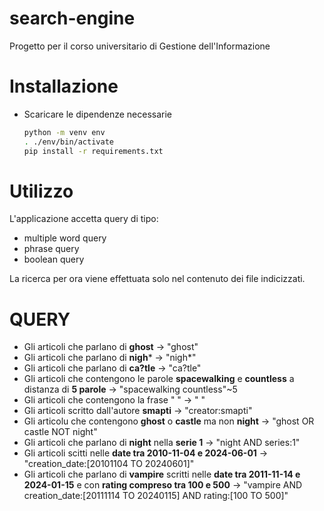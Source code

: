 # search-engine

Progetto per il corso universitario di Gestione dell'Informazione

# Installazione

- Scaricare le dipendenze necessarie
    ```bash
    python -m venv env
    . ./env/bin/activate
    pip install -r requirements.txt
    ```

# Utilizzo
L'applicazione accetta query di tipo:
* multiple word query
* phrase query
* boolean query

La ricerca per ora viene effettuata solo nel contenuto dei file indicizzati.

# QUERY
* Gli articoli che parlano di **ghost** -> "ghost"
* Gli articoli che parlano di **nigh*** -> "nigh*"
* Gli articoli che parlano di **ca?tle** -> "ca?tle"
* Gli articoli che contengono le parole **spacewalking** e **countless** a distanza di **5 parole** -> "spacewalking countless"~5
* Gli articoli che contengono la frase " " -> " "
* Gli articoli scritto dall'autore **smapti** -> "creator:smapti"
* Gli articolu che contengono **ghost** o **castle** ma non **night** -> "ghost OR castle NOT night"
* Gli articoli che parlano di **night** nella **serie 1** -> "night AND series:1"
* Gli articoli scitti nelle **date tra 2010-11-04 e 2024-06-01** -> "creation_date:[20101104 TO 20240601]"
* Gli articoli che parlano di **vampire** scritti nelle **date tra 2011-11-14 e 2024-01-15** e con **rating compreso tra 100 e 500** -> "vampire AND creation_date:[20111114 TO 20240115] AND rating:[100 TO 500]"
